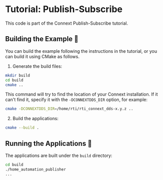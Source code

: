 # Tutorial: Publish-Subscribe

This code is part of the Connext Publish-Subscribe tutorial.

## Building the Example :wrench:

You can build the example following the instructions in the tutorial, or you can
build it using CMake as follows.

1. Generate the build files:

```sh
mkdir build
cd build
cmake ..
```

This command will try to find the location of your Connext installation. If it
can't find it, specify it with the ``-DCONNEXTDDS_DIR`` option, for example:

```sh
cmake -DCONNEXTDDS_DIR=/home/rti/rti_connext_dds-x.y.z ..
```

2. Build the applications:

```sh
cmake --build .
```

## Running the Applications :rocket:

The applications are built under the `build` directory:

```sh
cd build
./home_automation_publisher
...
```

